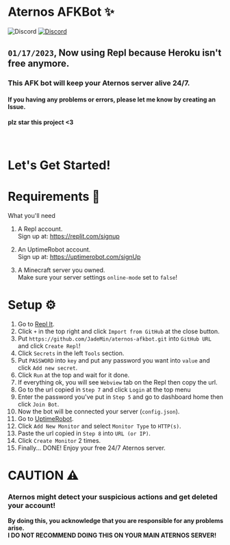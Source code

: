 # Aternos AFKBot ✨  
<img src="https://img.shields.io/badge/License-GPLv3-blue.svg" alt="Discord"/>
<a href="https://discord.gg/44WtDkgxyk">
	<img src="https://img.shields.io/badge/discord-%2324292e.svg?&style=for-the-badge&logo=discord&logoColor=white" alt="Discord"/>
</a>

## `01/17/2023`, Now using Repl because Heroku isn't free anymore.
### This AFK bot will keep your Aternos server alive 24/7.
#### If you having any problems or errors, please let me know by creating an Issue.
#### plz star this project <3
<br/>

# Let's Get Started!
# Requirements 🎒
What you'll need

1. A Repl account.  
	Sign up at: https://replit.com/signup

2. An UptimeRobot account.  
	Sign up at: https://uptimerobot.com/signUp

2. A Minecraft server you owned.  
	Make sure your server settings ``online-mode`` set to ``false``!


# Setup ⚙
1. Go to [Repl It](https://replit.com/).
2. Click `+` in the top right and click `Import from GitHub` at the close button.
3. Put `https://github.com/JadeMin/aternos-afkbot.git` into `GitHub URL` and click `Create Repl`!
4. Click `Secrets` in the left `Tools` section.
5. Put `PASSWORD` into `key` and put any password you want into `value` and click `Add new secret`.
6. Click `Run` at the top and wait for it done.
7. If everything ok, you will see `Webview` tab on the Repl then copy the url.
8. Go to the url copied in `Step 7` and click `Login` at the top menu
9. Enter the password you've put in `Step 5` and go to dashboard home then click `Join Bot`.
10. Now the bot will be connected your server (`config.json`).
11. Go to [UptimeRobot](https://uptimerobot.com/dashboard).
12. Click `Add New Monitor` and select `Monitor Type` to `HTTP(s)`.
13. Paste the url copied in `Step 8` into `URL (or IP)`.
14. Click `Create Monitor` 2 times.
15. Finally... DONE! Enjoy your free 24/7 Aternos server.


# CAUTION ⚠
### Aternos might detect your suspicious actions and get deleted your account!  
**By doing this, you acknowledge that you are responsible for any problems arise.**  
**I DO NOT RECOMMEND DOING THIS ON YOUR MAIN ATERNOS SERVER!**